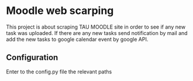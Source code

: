 # Moodle web scarping
This project is about scraping TAU MOODLE site in order to see if any new task was uploaded.
If there are any new tasks send notification by mail and add the new tasks to google calendar event by google API. 
## Configuration
Enter to the config.py file the relevant paths 
